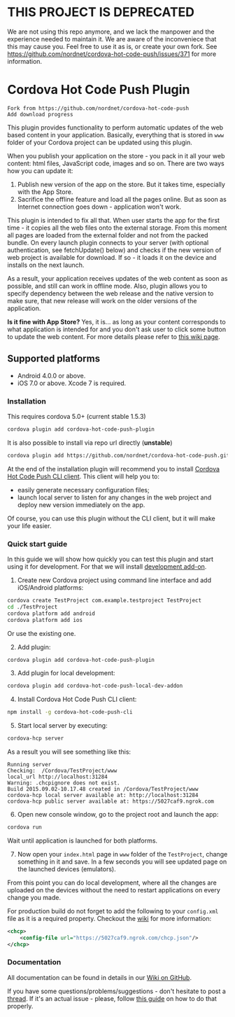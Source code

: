 # THIS PROJECT IS DEPRECATED

We are not using this repo anymore, and we lack the manpower and the experience needed to maintain it. We are aware of the inconveniece that this may cause you. Feel free to use it as is, or create your own fork. See https://github.com/nordnet/cordova-hot-code-push/issues/371 for more information.

# Cordova Hot Code Push Plugin

```
Fork from https://github.com/nordnet/cordova-hot-code-push
Add download progress
```

This plugin provides functionality to perform automatic updates of the web based content in your application. Basically, everything that is stored in `www` folder of your Cordova project can be updated using this plugin.

When you publish your application on the store - you pack in it all your web content: html files, JavaScript code, images and so on. There are two ways how you can update it:

1. Publish new version of the app on the store. But it takes time, especially with the App Store.
2. Sacrifice the offline feature and load all the pages online. But as soon as Internet connection goes down - application won't work.

This plugin is intended to fix all that. When user starts the app for the first time - it copies all the web files onto the external storage. From this moment all pages are loaded from the external folder and not from the packed bundle. On every launch plugin connects to your server (with optional authentication, see fetchUpdate() below) and checks if the new version of web project is available for download. If so - it loads it on the device and installs on the next launch.

As a result, your application receives updates of the web content as soon as possible, and still can work in offline mode. Also, plugin allows you to specify dependency between the web release and the native version to make sure, that new release will work on the older versions of the application.

**Is it fine with App Store?** Yes, it is... as long as your content corresponds to what application is intended for and you don't ask user to click some button to update the web content. For more details please refer to [this wiki page](https://github.com/nordnet/cordova-hot-code-push/wiki/App-Store-FAQ).

## Supported platforms

- Android 4.0.0 or above.
- iOS 7.0 or above. Xcode 7 is required.

### Installation

This requires cordova 5.0+ (current stable 1.5.3)

```sh
cordova plugin add cordova-hot-code-push-plugin
```

It is also possible to install via repo url directly (__unstable__)
```sh
cordova plugin add https://github.com/nordnet/cordova-hot-code-push.git
```

At the end of the installation plugin will recommend you to install [Cordova Hot Code Push CLI client](https://github.com/nordnet/cordova-hot-code-push-cli). This client will help you to:
- easily generate necessary configuration files;
- launch local server to listen for any changes in the web project and deploy new version immediately on the app.

Of course, you can use this plugin without the CLI client, but it will make your life easier.

### Quick start guide

In this guide we will show how quickly you can test this plugin and start using it for development. For that we will install [development add-on](https://github.com/nordnet/cordova-hot-code-push/wiki/Local-Development-Plugin).

1. Create new Cordova project using command line interface and add iOS/Android platforms:

  ```sh
  cordova create TestProject com.example.testproject TestProject
  cd ./TestProject
  cordova platform add android
  cordova platform add ios
  ```
  Or use the existing one.

2. Add plugin:

  ```sh
  cordova plugin add cordova-hot-code-push-plugin
  ```

3. Add plugin for local development:

  ```sh
  cordova plugin add cordova-hot-code-push-local-dev-addon
  ```

4. Install Cordova Hot Code Push CLI client:

  ```sh
  npm install -g cordova-hot-code-push-cli
  ```

5. Start local server by executing:

  ```sh
  cordova-hcp server
  ```

  As a result you will see something like this:
  ```
  Running server
  Checking:  /Cordova/TestProject/www
  local_url http://localhost:31284
  Warning: .chcpignore does not exist.
  Build 2015.09.02-10.17.48 created in /Cordova/TestProject/www
  cordova-hcp local server available at: http://localhost:31284
  cordova-hcp public server available at: https://5027caf9.ngrok.com
  ```

6. Open new console window, go to the project root and launch the app:

  ```sh
  cordova run
  ```

  Wait until application is launched for both platforms.

7. Now open your `index.html` page in `www` folder of the `TestProject`, change something in it and save. In a few seconds you will see updated page on the launched devices (emulators).

From this point you can do local development, where all the changes are uploaded on the devices without the need to restart applications on every change you made.

For production build do not forget to add the following to your `config.xml` file as it is a required property. Checkout the [wiki](https://github.com/nordnet/cordova-hot-code-push/wiki/Cordova-config-preferences) for more information:

```xml
<chcp>
    <config-file url="https://5027caf9.ngrok.com/chcp.json"/>
</chcp>
```

### Documentation

All documentation can be found in details in our [Wiki on GitHub](https://github.com/nordnet/cordova-hot-code-push/wiki).

If you have some questions/problems/suggestions - don't hesitate to post a [thread](https://github.com/nordnet/cordova-hot-code-push/issues). If it's an actual issue - please, follow [this guide](https://github.com/nordnet/cordova-hot-code-push/wiki/Issue-creation-guide) on how to do that properly.
